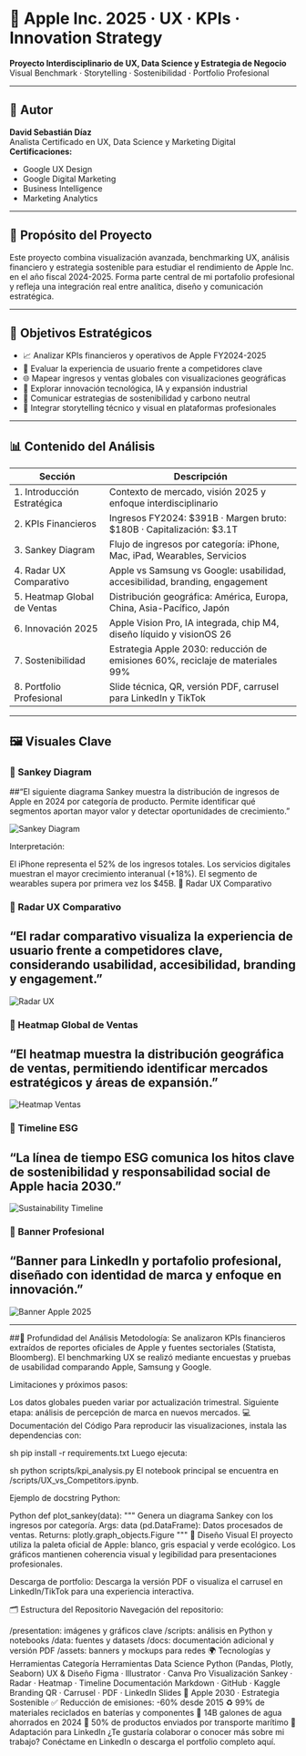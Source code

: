 # 🍏 Apple Inc. 2025 · UX · KPIs · Innovation Strategy

**Proyecto Interdisciplinario de UX, Data Science y Estrategia de Negocio**  
Visual Benchmark · Storytelling · Sostenibilidad · Portfolio Profesional  

---

## 👤 Autor

**David Sebastián Díaz**  
Analista Certificado en UX, Data Science y Marketing Digital  
**Certificaciones:**  
- Google UX Design  
- Google Digital Marketing  
- Business Intelligence  
- Marketing Analytics  

---

## 🧠 Propósito del Proyecto

Este proyecto combina visualización avanzada, benchmarking UX, análisis financiero y estrategia sostenible para estudiar el rendimiento de Apple Inc. en el año fiscal 2024-2025. Forma parte central de mi portafolio profesional y refleja una integración real entre analítica, diseño y comunicación estratégica.

---

## 🎯 Objetivos Estratégicos

- 📈 Analizar KPIs financieros y operativos de Apple FY2024-2025  
- 🧭 Evaluar la experiencia de usuario frente a competidores clave  
- 🌐 Mapear ingresos y ventas globales con visualizaciones geográficas  
- 🤖 Explorar innovación tecnológica, IA y expansión industrial  
- 🌱 Comunicar estrategias de sostenibilidad y carbono neutral  
- 🧩 Integrar storytelling técnico y visual en plataformas profesionales  

---

## 📊 Contenido del Análisis

| Sección | Descripción |
|--------|-------------|
| 1. Introducción Estratégica | Contexto de mercado, visión 2025 y enfoque interdisciplinario |
| 2. KPIs Financieros | Ingresos FY2024: $391B · Margen bruto: $180B · Capitalización: $3.1T |
| 3. Sankey Diagram | Flujo de ingresos por categoría: iPhone, Mac, iPad, Wearables, Servicios |
| 4. Radar UX Comparativo | Apple vs Samsung vs Google: usabilidad, accesibilidad, branding, engagement |
| 5. Heatmap Global de Ventas | Distribución geográfica: América, Europa, China, Asia-Pacífico, Japón |
| 6. Innovación 2025 | Apple Vision Pro, IA integrada, chip M4, diseño líquido y visionOS 26 |
| 7. Sostenibilidad | Estrategia Apple 2030: reducción de emisiones 60%, reciclaje de materiales 99% |
| 8. Portfolio Profesional | Slide técnica, QR, versión PDF, carrusel para LinkedIn y TikTok |

---

## 🖼️ Visuales Clave

### 📌 Sankey Diagram 

##“El siguiente diagrama Sankey muestra la distribución de ingresos de Apple en 2024 por categoría de producto. Permite identificar qué segmentos aportan mayor valor y detectar oportunidades de crecimiento.”

![Sankey Diagram](pretentation/Sankey-Revenue.png)

Interpretación:

El iPhone representa el 52% de los ingresos totales.
Los servicios digitales muestran el mayor crecimiento interanual (+18%).
El segmento de wearables supera por primera vez los $45B.
📌 Radar UX Comparativo



### 📌 Radar UX Comparativo  

## “El radar comparativo visualiza la experiencia de usuario frente a competidores clave, considerando usabilidad, accesibilidad, branding y engagement.”

![Radar UX](pretentation/UX-Radar.png)

### 📌 Heatmap Global de Ventas  

## “El heatmap muestra la distribución geográfica de ventas, permitiendo identificar mercados estratégicos y áreas de expansión.”

![Heatmap Ventas](pretentation/Sales-Heatmap.png)

### 📌 Timeline ESG  

## “La línea de tiempo ESG comunica los hitos clave de sostenibilidad y responsabilidad social de Apple hacia 2030.”

![Sustainability Timeline](pretentation/Sustainability-Timeline.png)

### 📌 Banner Profesional  

## “Banner para LinkedIn y portafolio profesional, diseñado con identidad de marca y enfoque en innovación.”
![Banner Apple 2025](pretentation/Banner-Apple-2025.png)

---

##🧠 Profundidad del Análisis
Metodología:
Se analizaron KPIs financieros extraídos de reportes oficiales de Apple y fuentes sectoriales (Statista, Bloomberg).
El benchmarking UX se realizó mediante encuestas y pruebas de usabilidad comparando Apple, Samsung y Google.

Limitaciones y próximos pasos:

Los datos globales pueden variar por actualización trimestral.
Siguiente etapa: análisis de percepción de marca en nuevos mercados.
💻 Documentación del Código
Para reproducir las visualizaciones, instala las dependencias con:

sh
pip install -r requirements.txt
Luego ejecuta:

sh
python scripts/kpi_analysis.py
El notebook principal se encuentra en /scripts/UX_vs_Competitors.ipynb.

Ejemplo de docstring Python:

Python
def plot_sankey(data):
    """
    Genera un diagrama Sankey con los ingresos por categoría.
    Args:
        data (pd.DataFrame): Datos procesados de ventas.
    Returns:
        plotly.graph_objects.Figure
    """
🎨 Diseño Visual
El proyecto utiliza la paleta oficial de Apple: blanco, gris espacial y verde ecológico. Los gráficos mantienen coherencia visual y legibilidad para presentaciones profesionales.

Descarga de portfolio:
Descarga la versión PDF o visualiza el carrusel en LinkedIn/TikTok para una experiencia interactiva.

🗂️ Estructura del Repositorio
Navegación del repositorio:

/presentation: imágenes y gráficos clave
/scripts: análisis en Python y notebooks
/data: fuentes y datasets
/docs: documentación adicional y versión PDF
/assets: banners y mockups para redes
🌍 Tecnologías y Herramientas
Categoría	Herramientas
Data Science	Python (Pandas, Plotly, Seaborn)
UX & Diseño	Figma · Illustrator · Canva Pro
Visualización	Sankey · Radar · Heatmap · Timeline
Documentación	Markdown · GitHub · Kaggle
Branding	QR · Carrusel · PDF · LinkedIn Slides
🌱 Apple 2030 · Estrategia Sostenible
✅ Reducción de emisiones: -60% desde 2015
♻️ 99% de materiales reciclados en baterías y componentes
🌊 14B galones de agua ahorrados en 2024
🚢 50% de productos enviados por transporte marítimo
🤝 Adaptación para LinkedIn
¿Te gustaría colaborar o conocer más sobre mi trabajo?
Conéctame en LinkedIn o descarga el portfolio completo aquí.



